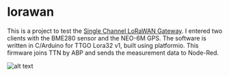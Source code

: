 # lorawan

This is a project to test the [Single Channel LoRaWAN Gateway](https://github.com/things4u/ESP-1ch-Gateway). I entered two clients with the BME280 sensor and the NEO-6M GPS. The software is written in C/Arduino for TTGO Lora32 v1, built using platformio. This firmware joins TTN by ABP and sends the measurement data to Node-Red.

![alt text](https://github.com/econnie323/lorawan/main/lorawan.png?raw=true)
